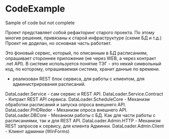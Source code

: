 # CodeExample
Sample of code but not complete

Проект представляет собой рефакторинг старого проекта. По этому многие решения, привязаны к старой инфраструктуре (схеме БД и т.д.)
Проект не доделан, но основная часть работает.

Это фоновый сервис, который, по описанным в БД расписаниям, опрашивает стороннее приложение (не через WEB, а через контракт .net API).
В системе используется понятие ТЭГ - это некий символьный код, по которому, опрашиваемая система, хранит данные по времени.
+ реализован REST блок сервиса, для работы с клиентом, для администрирования расписаний.

DataLoader.Service - сам сервис и REST API.
DataLoader.Service.Contract - Кнтракт REST API сервиса.
DataLoader.ScheduleCore - Механизм обработки расписаний и запуска опроса внешнего API.
DataLoader.PHDReder - Механизм опроса внешнего API.
DataLoader.DBCore - Механизм работы с БД. Как для части работы с расписаниями, так и для REST API.
DataLoader.Admin.HTTP - Механизм REST запросов к сервису, для клиента Админки.
DataLoader.Admin.Client - Клиент админки (WinForms)